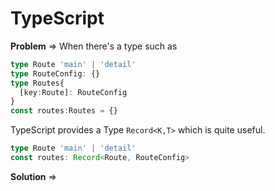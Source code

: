 # TypeScript

**Problem** => When there's a type such as

```typescript
type Route 'main' | 'detail'
type RouteConfig: {}
type Routes{
  [key:Route]: RouteConfig
}
const routes:Routes = {}
```

TypeScript provides a Type `Record<K,T>` which is quite useful.

```typescript
type Route 'main' | 'detail'
const routes: Record<Route, RouteConfig>
```

**Solution** =>
